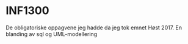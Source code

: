 # INF1300
De obligatoriske oppagvene jeg hadde da jeg tok emnet Høst 2017. En blanding av sql og UML-modellering
